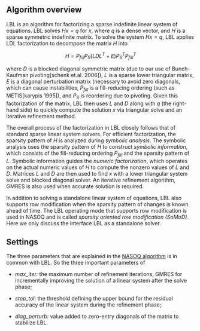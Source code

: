 ## Algorithm overview
LBL is an algorithm for factorizing a sparse indefinite linear system of equations. 
LBL solves $Hx=q$ for $x$, where $q$ is a dense vector, and $H$ is a sparse symmetric indefinite matrix. 
To solve the system $Hx = q$, LBL applies LDL factorization to decompose the matrix $H$ into

$$H = P_{fill} P_{S} (LDL^{T} + E) P_{S}^{T} P_{fill}^{T}$$

where $D$ is a blocked diagonal symmetric matrix (due to our use of Bunch-Kaufman pivoting[schenk et.al. 2006]), $L$ is a sparse lower triangular matrix, $E$ is a diagonal perturbation matrix (necessary to avoid zero diagonals, which can cause instabilities, $P_{fill}$ is a fill-reducing ordering (such as METIS[karypis 1995]), and $P_S$ is reordering due to pivoting. Given this factorization of the matrix, LBL then uses $L$ and $D$ along with $q$ (the right-hand side) to quickly compute the solution $x$ via triangular solve and an iterative refinement method.


The overall process of the factorization in LBL closely follows that of standard sparse linear system solvers.  For efficient factorization, the sparsity pattern of $H$ is analyzed during *symbolic analysis*. The symbolic analysis uses the sparsity pattern of $H$ to construct *symbolic information*, which consists of the fill-reducing ordering $P_{fill}$ and the sparsity pattern of $L$.  Symbolic information guides the *numeric factorization*, which operates on the actual numeric values of $H$ to compute the nonzero values of $L$ and $D$. Matrices $L$ and $D$ are then used to find $x$ with a lower triangular system solve and blocked diagonal solver. An iterative refinement algorithm, GMRES is also used when accurate solution is required.

In addition to solving a standalone linear system of equations, LBL also supports row modification when the sparsity pattern of changes is known ahead of time. The LBL operating mode that supports row modification is used in NASOQ and is called *sparsity oriented row modification (SoMoD)*. Here we only discuss the interface LBL as a standalone solver. 

## Settings
The three parameters that are explained in the [NASOQ algorithm](solver.md) is in common with LBL. So the three important parameters of 

- *max_iter:* the maximum number of refinement iterations, GMRES for incrementally improving the solution of a linear system after the solve phase;

- *stop_tol:* the threshold defining the upper bound for the residual accuracy of the linear system during the refinement phase;

- *diag_perturb:* value added to zero-entry diagonals of the matrix to stabilize LBL.



